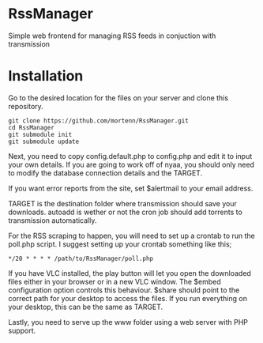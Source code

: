 RssManager
==========

Simple web frontend for managing RSS feeds in conjuction with transmission

Installation
============

Go to the desired location for the files on your server and clone this repository.
```shell
git clone https://github.com/mortenn/RssManager.git
cd RssManager
git submodule init
git submodule update
```

Next, you need to copy config.default.php to config.php and edit it to input your own details.
If you are going to work off of nyaa, you should only need to modify the database connection details and the TARGET.

If you want error reports from the site, set $alertmail to your email address.

TARGET is the destination folder where transmission should save your downloads.
autoadd is wether or not the cron job should add torrents to transmission automatically.

For the RSS scraping to happen, you will need to set up a crontab to run the poll.php script.
I suggest setting up your crontab something like this;
```crontab
*/20 * * * * /path/to/RssManager/poll.php
```

If you have VLC installed, the play button will let you open the downloaded files either in your browser or in a new VLC window.
The $embed configuration option controls this behaviour.
$share should point to the correct path for your desktop to access the files. If you run everything on your desktop, this can be the same as TARGET.

Lastly, you need to serve up the www folder using a web server with PHP support.

